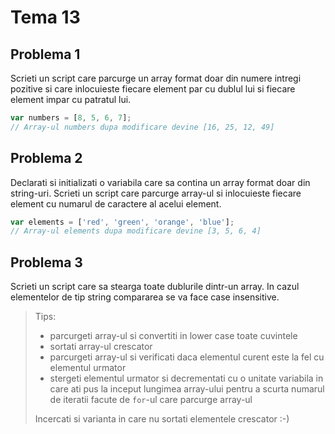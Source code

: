 # Tema 13

## Problema 1
Scrieti un script care parcurge un array format doar din numere intregi pozitive si care inlocuieste fiecare element par cu dublul lui si fiecare element impar cu patratul lui.
```javascript
var numbers = [8, 5, 6, 7];
// Array-ul numbers dupa modificare devine [16, 25, 12, 49]
```

## Problema 2
Declarati si initializati o variabila care sa contina un array format doar din string-uri. Scrieti un script care parcurge array-ul si inlocuieste fiecare element cu numarul de caractere al acelui element.
```javascript
var elements = ['red', 'green', 'orange', 'blue'];
// Array-ul elements dupa modificare devine [3, 5, 6, 4]
```

## Problema 3
Scrieti un script care sa stearga toate dublurile dintr-un array. In cazul elementelor de tip string compararea se va face case insensitive.
> Tips:
> - parcurgeti array-ul si convertiti in lower case toate cuvintele
> - sortati array-ul crescator
> - parcurgeti array-ul si verificati daca elementul curent este la fel cu elementul urmator
> - stergeti elementul urmator si decrementati cu o unitate variabila in care ati pus la inceput lungimea array-ului pentru a scurta numarul de iteratii facute de `for`-ul care parcurge array-ul
>
> Incercati si varianta in care nu sortati elementele crescator :-)
